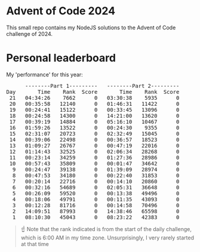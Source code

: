 # Advent of Code 2024
This small repo contains my NodeJS solutions to the Advent of Code challenge of 2024.

# Personal leaderboard

My 'performance' for this year:
<pre>
      --------Part 1---------   --------Part 2---------
Day       Time    Rank  Score       Time    Rank  Score
 21   04:34:26    7662      0   03:30:38    5935      0
 20   00:35:58   12140      0   01:46:31   11422      0
 19   00:24:41   15122      0   00:33:45   13096      0
 18   00:24:58   14300      0   14:21:00   13620      0
 17   00:39:19   14884      0   05:16:10   10467      0
 16   01:59:26   13522      0   00:24:30    9355      0
 15   02:31:07   20723      0   02:32:49   15045      0
 14   00:39:06   22498      0   00:36:57   18523      0
 13   01:09:27   26767      0   00:47:19   22016      0
 12   01:14:43   32525      0   02:06:34   28268      0
 11   00:23:14   34259      0   01:27:36   28986      0
 10   00:57:43   35809      0   00:01:47   34642      0
  9   00:24:47   39138      0   01:39:09   28974      0
  8   00:47:53   34180      0   00:22:40   31853      0
  7   00:20:14   22716      0   00:14:10   20860      0
  6   00:32:16   54689      0   02:05:31   36648      0
  5   00:26:09   59520      0   00:13:38   49496      0
  4   00:18:06   49791      0   00:11:35   43093      0
  3   00:12:28   81716      0   00:14:58   70496      0
  2   14:09:51   87993      0   14:38:46   65598      0
  1   08:10:30   45043      0   08:23:22   42383      0
</pre>

> :point_up: Note that the rank indicated is from the start of the daily challenge, which is 6:00 AM in my time zone. Unsurprisingly, I very rarely started at that time
